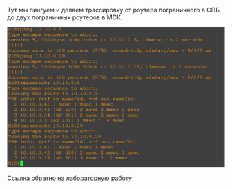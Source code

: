 Тут мы пингуем и делаем трассировку от роутера пограничного в СПБ до двух пограничных роутеров в МСК.

<img src='pic/pic.JPG'> 

[Ссылка обратно на лабораторную работу](/labs/lab08/test/README.md#)  